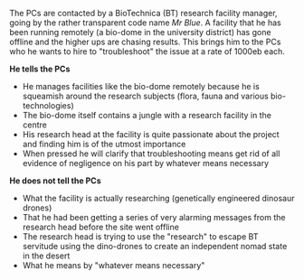 The PCs are contacted by a BioTechnica (BT) research facility manager, going by the rather transparent code name *Mr Blue*. A facility that he has been running remotely (a bio-dome in the university district) has gone offline and the higher ups are chasing results. This brings him to the PCs who he wants to hire to "troubleshoot" the issue at a rate of 1000eb each. 

**He tells the PCs**

- He manages facilities like the bio-dome remotely because he is squeamish around the research subjects (flora, fauna and various bio-technologies)
- The bio-dome itself contains a jungle with a research facility in the centre
- His research head at the facility is quite passionate about the project and finding him is of the utmost importance
- When pressed he will clarify that troubleshooting means get rid of all evidence of negligence on his part by whatever means necessary

**He does not tell the PCs**

- What the facility is actually researching (genetically engineered dinosaur drones)
- That he had been getting a series of very alarming messages from the research head before the site went offline
- The research head is trying to use the "research" to escape BT servitude using the dino-drones to create an independent nomad state in the desert
- What he means by "whatever means necessary"
